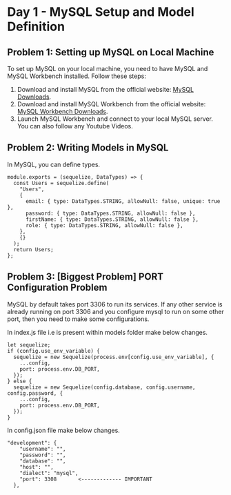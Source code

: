 # Day 1 - MySQL Setup and Model Definition

## Problem 1: Setting up MySQL on Local Machine

To set up MySQL on your local machine, you need to have MySQL and MySQL Workbench installed. Follow these steps:

1. Download and install MySQL from the official website: [MySQL Downloads](https://dev.mysql.com/downloads/).
2. Download and install MySQL Workbench from the official website: [MySQL Workbench Downloads](https://dev.mysql.com/downloads/workbench/).
3. Launch MySQL Workbench and connect to your local MySQL server.
   You can also follow any Youtube Videos.

## Problem 2: Writing Models in MySQL

In MySQL, you can define types.

```mysql
module.exports = (sequelize, DataTypes) => {
  const Users = sequelize.define(
    "Users",
    {
      email: { type: DataTypes.STRING, allowNull: false, unique: true },
      password: { type: DataTypes.STRING, allowNull: false },
      firstName: { type: DataTypes.STRING, allowNull: false },
      role: { type: DataTypes.STRING, allowNull: false },
    },
    {}
  );
  return Users;
};

```

## Problem 3: [Biggest Problem] PORT Configuration Problem

MySQL by default takes port 3306 to run its services. If any other service is already running on port 3306 and you configure mysql to run on some other port, then you need to make some configurations.

In index.js file i.e is present within models folder make below changes.

```mysql
let sequelize;
if (config.use_env_variable) {
  sequelize = new Sequelize(process.env[config.use_env_variable], {
    ...config,
    port: process.env.DB_PORT,
  });
} else {
  sequelize = new Sequelize(config.database, config.username, config.password, {
    ...config,
    port: process.env.DB_PORT,
  });
}
```

In config.json file make below changes.

```
"development": {
    "username": "",
    "password": "",
    "database": "",
    "host": "",
    "dialect": "mysql",
    "port": 3308       <------------- IMPORTANT
  },
```
